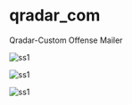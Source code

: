 # qradar_com
Qradar-Custom Offense Mailer

![ss1](https://user-images.githubusercontent.com/1064270/54771012-7b68ca00-4c15-11e9-8eca-8e45b19d9daa.png)

![ss1](https://user-images.githubusercontent.com/1064270/54766955-4789a680-4c0d-11e9-81f7-c05a7c4566c3.png)

![ss1](https://user-images.githubusercontent.com/1064270/54766956-4789a680-4c0d-11e9-8f4b-812082c50519.png)

